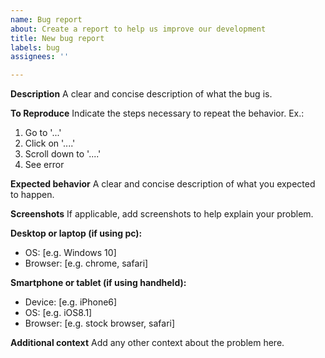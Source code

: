 ```yaml
---
name: Bug report
about: Create a report to help us improve our development
title: New bug report
labels: bug
assignees: ''

---
```


**Description**
A clear and concise description of what the bug is.

**To Reproduce**
Indicate the steps necessary to repeat the behavior. Ex.:
1. Go to '...'
2. Click on '....'
3. Scroll down to '....'
4. See error

**Expected behavior**
A clear and concise description of what you expected to happen.

**Screenshots**
If applicable, add screenshots to help explain your problem.

**Desktop or laptop (if using pc):**
 - OS: [e.g. Windows 10]
 - Browser: [e.g. chrome, safari]

**Smartphone or tablet (if using handheld):**
 - Device: [e.g. iPhone6]
 - OS: [e.g. iOS8.1]
 - Browser: [e.g. stock browser, safari]

**Additional context**
Add any other context about the problem here.
